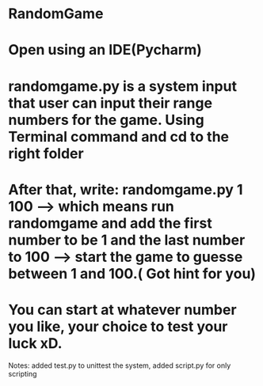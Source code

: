 # RandomGame
# Open using an IDE(Pycharm)
# randomgame.py is a system input that user can input their range numbers for the game. Using Terminal command and cd to the right folder
# After that, write: randomgame.py 1 100 --> which means run randomgame and add the first number to be 1 and the last number to 100 --> start the game to guesse between 1 and 100.( Got hint for you)
# You can start at whatever number you like, your choice to test your luck xD.

Notes: added test.py to unittest the system, added script.py for only scripting
